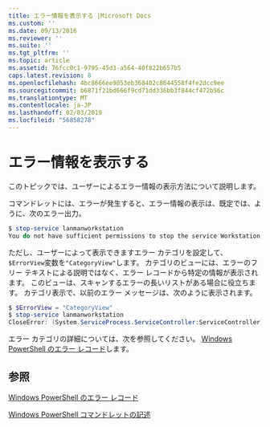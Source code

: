 ```yaml
---
title: エラー情報を表示する |Microsoft Docs
ms.custom: ''
ms.date: 09/13/2016
ms.reviewer: ''
ms.suite: ''
ms.tgt_pltfrm: ''
ms.topic: article
ms.assetid: 76fcc0c1-9795-45d3-a564-40f822b657b5
caps.latest.revision: 8
ms.openlocfilehash: 4bc8666ee9053eb368402c8644558f4fe2dcc9ee
ms.sourcegitcommit: b6871f21bd666f9cd71dd336bb3f844cf472b56c
ms.translationtype: MT
ms.contentlocale: ja-JP
ms.lasthandoff: 02/03/2019
ms.locfileid: "56858278"
---
```

# <a name="displaying-error-information"></a>エラー情報を表示する

このトピックでは、ユーザーによるエラー情報の表示方法について説明します。

コマンドレットには、エラーが発生すると、エラー情報の表示は、既定では、ように、次のエラー出力。

```powershell
$ stop-service lanmanworkstation
You do not have sufficient permissions to stop the service Workstation.
```

ただし、ユーザーによって表示できますエラー カテゴリを設定して、`$ErrorView`変数を`"CategoryView"`します。 カテゴリのビューには、エラーのフリー テキストによる説明ではなく、エラー レコードから特定の情報が表示されます。 このビューは、スキャンするエラーの長いリストがある場合に役立ちます。 カテゴリ表示で、以前のエラー メッセージは、次のように表示されます。

```powershell
$ $ErrorView = "CategoryView"
$ stop-service lanmanworkstation
CloseError: (System.ServiceProcess.ServiceController:ServiceController) [stop-service], ServiceCommandException
```

エラー カテゴリの詳細については、次を参照してください。 [Windows PowerShell のエラー レコード](./windows-powershell-error-records.md)します。

## <a name="see-also"></a>参照

[Windows PowerShell のエラー レコード](./windows-powershell-error-records.md)

[Windows PowerShell コマンドレットの記述](./writing-a-windows-powershell-cmdlet.md)
